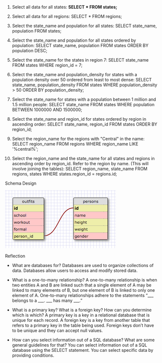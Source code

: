 1. Select all data for all states:
**SELECT * FROM states;**

2. Select all data for all regions:
SELECT * FROM regions;

3. Select the state_name and population for all states:
SELECT state_name, population FROM states;

4. Select the state_name and population for all states ordered by population:
SELECT state_name, population FROM states
ORDER BY population DESC;

5. Select the state_name for the states in region 7:
SELECT state_name FROM states WHERE
region_id = 7;

6. Select the state_name and population_density for states with a population density over 50 ordered from least to most dense:
SELECT state_name, population_density FROM states WHERE
population_density > 50
ORDER BY population_density;

7. Select the state_name for states with a population between 1 million and 1.5 million people:
SELECT state_name FROM states WHERE
population BETWEEN 1000000 AND 1500000;

8. Select the state_name and region_id for states ordered by region in ascending order:
SELECT state_name, region_id FROM states
ORDER BY region_id;

9. Select the region_name for the regions with "Central" in the name:
SELECT region_name FROM regions WHERE
region_name LIKE '%central%';

10. Select the region_name and the state_name for all states and regions in ascending order by region_id. Refer to the region by name. (This will involve joining the tables):
SELECT region_name, state_name FROM regions, states WHERE
states.region_id = regions.id;



Schema Design

![schema](outfits_schema.png)



Reflection
- What are databases for?
Databases are used to organize collections of data. Databases allow users to access and modify stored data.

- What is a one-to-many relationship?
A one-to-many relationship is when two entities A and B are linked such that a single element of A may be linked to many elements of B, but one element of B is linked to only one element of A. One-to-many relationships adhere to the statements “___ belongs to a ___. ___ has many ___.”

- What is a primary key? What is a foreign key? How can you determine which is which?
A primary key is a key in a relational database that is unique for each record. A foreign key is a key from another table that refers to a primary key in the table being used. Foreign keys don’t have to be unique and they can accept null values.

- How can you select information out of a SQL database? What are some general guidelines for that?
You can select information out of a SQL database using the SELECT statement. You can select specific data by providing conditions.
